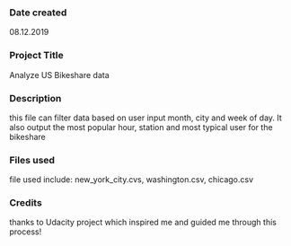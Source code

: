 ### Date created
08.12.2019

### Project Title
Analyze US Bikeshare data

### Description
this file can filter data based on user input month, city and week of day. 
It also output the most popular hour, station and most typical user for the bikeshare

### Files used
file used include: new_york_city.cvs, washington.csv, chicago.csv

### Credits
thanks to Udacity project which inspired me and guided me through this process!
